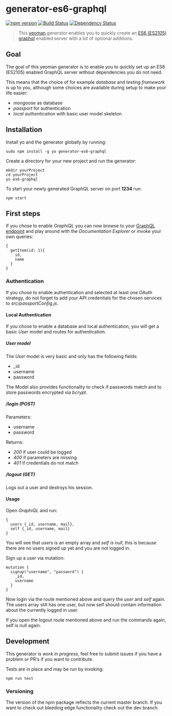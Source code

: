 # generator-es6-graphql
[![npm version](https://badge.fury.io/js/generator-es6-graphql.svg)](https://badge.fury.io/js/generator-es6-graphql) [![Build Status](https://secure.travis-ci.org/stylesuxx/generator-es6-graphql.png?branch=master)](https://travis-ci.org/stylesuxx/generator-es6-graphql) [![Dependency Status](https://david-dm.org/stylesuxx/generator-es6-graphql.svg)](https://david-dm.org/stylesuxx/generator-es6-graphql)

> This [yeoman](http://yeoman.io/) generator enables you to quickly create an [ES6 (ES2105)](http://es6-features.org/) [graphql](https://facebook.github.io/graphql/) enabled server with a lot of optional additions.

## Goal
The goal of this yeoman generator is to enable you to quickly set up an ES6 (ES2105) enabled GraphQL server without dependencies you do not need.

This means that the choice of for example *database* and *testing framework* is up to you, although some choices are available during setup to make your life easier:
* *mongoose* as database
* *passport* for authentication
* *local authentication* with basic user model skeleton

## Installation
Install yo and the generator globally by running:

    sudo npm install -g yo generator-es6-graphql

Create a directory for your new project and run the generator:

    mkdir yourProject
    cd yourProject
    yo es6-graphql

To start your newly generated GraphQL server on port **1234** run:

    npm start

## First steps
If you chose to enable *GraphiQL* you can now browse to your [GraphQL endpoint](http://localhost:1234/graphql) and play around with the *Documentation Explorer* or invoke your own queries:

```
{
  getItem(id: 1){
    id,
    name
  }
}
```

### Authentication
If you chose to enable authentication and selected at least one OAuth strategy, do not forget to add your API credentials for the chosen services to *src/passportConfig.js*.

#### Local Authentication
If you chose to enable a database and local authentication, you will get a basic *User* model and routes for authentication.

##### User model
The *User* model is very basic and only has the following fields:
* \_id
* username
* password

The Model also provides functionality to check if passwords match and to store passwords encrypted via *bcrypt*.

##### /login (POST)
Parameters:
* username
* password

Returns:
* *200* if user could be logged
* *400* if parameters are missing
* *401* if credentials do not match

##### /logout (GET)
Logs out a user and destroys his session.

#### Usage
Open *GraphiQL* and run:
```
{
  users {_id, username, mail},
  self {_id, username, mail}
}
```

You will see that *users* is an empty array and *self is null*, this is because there are no users signed up yet and you are not logged in.

Sign up a user via mutation:
```
mutation {
  signup("username", "password") {
    _id,
    username
  }
}
```

Now login via the route mentioned above and query the *user* and *self* again. The users array still has one user, but now self should contain information about the currently logged in user.

If you open the logout route mentioned above and run the commands again, self is null again.

## Development
This generator is *work in progress*, feel free to submit issues if you have a problem or PR's if you want to contribute.

Tests are in place and may be run by invoking:

    npm run test

### Versioning
The version of the npm package reflects the current master branch. If you want to check out bleeding edge functionality check out the dev branch.
